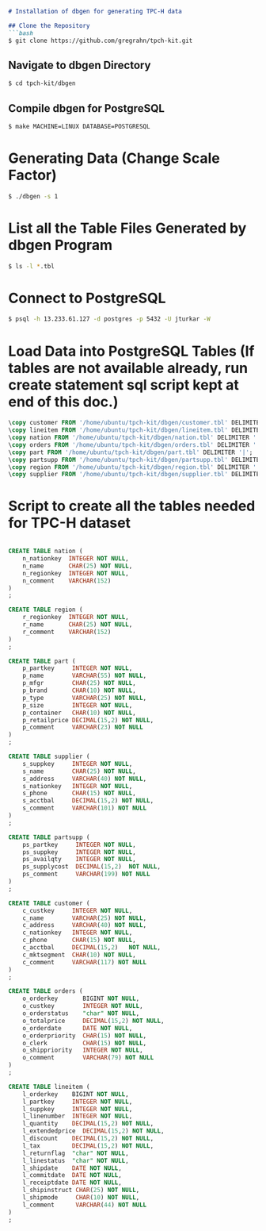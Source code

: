 ```markdown
# Installation of dbgen for generating TPC-H data

## Clone the Repository
```bash
$ git clone https://github.com/gregrahn/tpch-kit.git
```

## Navigate to dbgen Directory
```bash
$ cd tpch-kit/dbgen
```

## Compile dbgen for PostgreSQL
```bash
$ make MACHINE=LINUX DATABASE=POSTGRESQL
```

# Generating Data (Change Scale Factor)

```bash
$ ./dbgen -s 1
```

# List all the Table Files Generated by dbgen Program

```bash
$ ls -l *.tbl
```

# Connect to PostgreSQL

```bash
$ psql -h 13.233.61.127 -d postgres -p 5432 -U jturkar -W
```

# Load Data into PostgreSQL Tables (If tables are not available already, run create statement sql script kept at end of this doc.)

```sql
\copy customer FROM '/home/ubuntu/tpch-kit/dbgen/customer.tbl' DELIMITER '|';
\copy lineitem FROM '/home/ubuntu/tpch-kit/dbgen/lineitem.tbl' DELIMITER '|';
\copy nation FROM '/home/ubuntu/tpch-kit/dbgen/nation.tbl' DELIMITER '|';
\copy orders FROM '/home/ubuntu/tpch-kit/dbgen/orders.tbl' DELIMITER '|';
\copy part FROM '/home/ubuntu/tpch-kit/dbgen/part.tbl' DELIMITER '|';
\copy partsupp FROM '/home/ubuntu/tpch-kit/dbgen/partsupp.tbl' DELIMITER '|';
\copy region FROM '/home/ubuntu/tpch-kit/dbgen/region.tbl' DELIMITER '|';
\copy supplier FROM '/home/ubuntu/tpch-kit/dbgen/supplier.tbl' DELIMITER '|';
```

# Script to create all the tables needed for TPC-H dataset

```sql

CREATE TABLE nation (
    n_nationkey  INTEGER NOT NULL,
    n_name       CHAR(25) NOT NULL,
    n_regionkey  INTEGER NOT NULL,
    n_comment    VARCHAR(152)
)
;

CREATE TABLE region (
    r_regionkey  INTEGER NOT NULL,
    r_name       CHAR(25) NOT NULL,
    r_comment    VARCHAR(152)
)
;

CREATE TABLE part (
    p_partkey     INTEGER NOT NULL,
    p_name        VARCHAR(55) NOT NULL,
    p_mfgr        CHAR(25) NOT NULL,
    p_brand       CHAR(10) NOT NULL,
    p_type        VARCHAR(25) NOT NULL,
    p_size        INTEGER NOT NULL,
    p_container   CHAR(10) NOT NULL,
    p_retailprice DECIMAL(15,2) NOT NULL,
    p_comment     VARCHAR(23) NOT NULL
)
;

CREATE TABLE supplier (
    s_suppkey     INTEGER NOT NULL,
    s_name        CHAR(25) NOT NULL,
    s_address     VARCHAR(40) NOT NULL,
    s_nationkey   INTEGER NOT NULL,
    s_phone       CHAR(15) NOT NULL,
    s_acctbal     DECIMAL(15,2) NOT NULL,
    s_comment     VARCHAR(101) NOT NULL
)
;

CREATE TABLE partsupp (
    ps_partkey     INTEGER NOT NULL,
    ps_suppkey     INTEGER NOT NULL,
    ps_availqty    INTEGER NOT NULL,
    ps_supplycost  DECIMAL(15,2)  NOT NULL,
    ps_comment     VARCHAR(199) NOT NULL
)
;

CREATE TABLE customer (
    c_custkey     INTEGER NOT NULL,
    c_name        VARCHAR(25) NOT NULL,
    c_address     VARCHAR(40) NOT NULL,
    c_nationkey   INTEGER NOT NULL,
    c_phone       CHAR(15) NOT NULL,
    c_acctbal     DECIMAL(15,2)   NOT NULL,
    c_mktsegment  CHAR(10) NOT NULL,
    c_comment     VARCHAR(117) NOT NULL
)
;

CREATE TABLE orders (
    o_orderkey       BIGINT NOT NULL,
    o_custkey        INTEGER NOT NULL,
    o_orderstatus    "char" NOT NULL,
    o_totalprice     DECIMAL(15,2) NOT NULL,
    o_orderdate      DATE NOT NULL,
    o_orderpriority  CHAR(15) NOT NULL,
    o_clerk          CHAR(15) NOT NULL,
    o_shippriority   INTEGER NOT NULL,
    o_comment        VARCHAR(79) NOT NULL
)
;

CREATE TABLE lineitem (
    l_orderkey    BIGINT NOT NULL,
    l_partkey     INTEGER NOT NULL,
    l_suppkey     INTEGER NOT NULL,
    l_linenumber  INTEGER NOT NULL,
    l_quantity    DECIMAL(15,2) NOT NULL,
    l_extendedprice  DECIMAL(15,2) NOT NULL,
    l_discount    DECIMAL(15,2) NOT NULL,
    l_tax         DECIMAL(15,2) NOT NULL,
    l_returnflag  "char" NOT NULL,
    l_linestatus  "char" NOT NULL,
    l_shipdate    DATE NOT NULL,
    l_commitdate  DATE NOT NULL,
    l_receiptdate DATE NOT NULL,
    l_shipinstruct CHAR(25) NOT NULL,
    l_shipmode     CHAR(10) NOT NULL,
    l_comment      VARCHAR(44) NOT NULL
)
;

```

